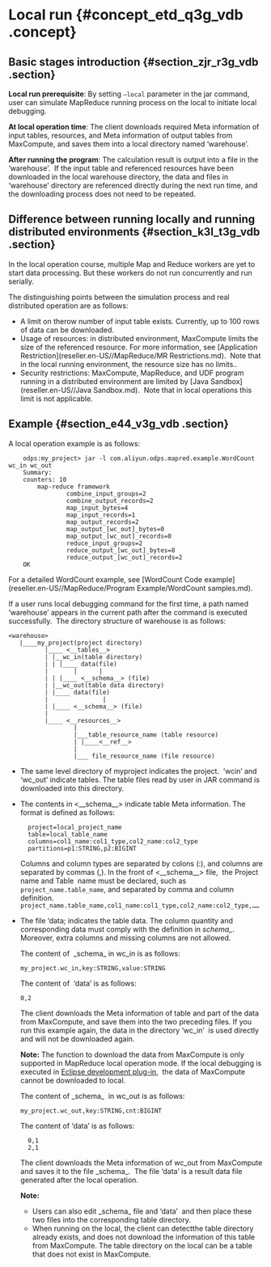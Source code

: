 # Local run {#concept_etd_q3g_vdb .concept}

## Basic stages introduction {#section_zjr_r3g_vdb .section}

**Local run prerequisite**: By setting `–local` parameter in the jar command, user can simulate MapReduce running process on the local to initiate local debugging.

**At local operation time**: The client downloads required Meta information of input tables, resources, and Meta information of output tables from MaxCompute, and saves them into a local directory named ‘warehouse’.

**After running the program**: The calculation result is output into a file in the ‘warehouse’.  If the input table and referenced resources have been downloaded in the local warehouse directory, the data and files in ‘warehouse’ directory are referenced directly during the next run time, and the downloading process does not need to be repeated.

## Difference between running locally and running distributed environments {#section_k3l_t3g_vdb .section}

In the local operation course, multiple Map and Reduce workers are yet to start data processing. But these workers do not run concurrently and run serially. 

The distinguishing points between the simulation process and real distributed operation are as follows:

-   A limit on therow number of input table exists. Currently, up to 100 rows of data can be downloaded.
-   Usage of resources: in distributed environment, MaxCompute limits the size of the referenced resource. For more information, see [Application  Restriction](reseller.en-US//MapReduce/MR Restrictions.md).  Note that in the local running environment, the resource size has no limits..
-   Security restrictions: MaxCompute, MapReduce, and UDF program running in a distributed environment are limited by [Java Sandbox](reseller.en-US//Java Sandbox.md).  Note that in local operations this limit is not applicable.

## Example {#section_e44_v3g_vdb .section}

A local operation example is as follows:

```
    odps:my_project> jar -l com.aliyun.odps.mapred.example.WordCount wc_in wc_out
    Summary:
    counters: 10
        map-reduce framework
                combine_input_groups=2
                combine_output_records=2
                map_input_bytes=4
                map_input_records=1
                map_output_records=2
                map_output_[wc_out]_bytes=0
                map_output_[wc_out]_records=0
                reduce_input_groups=2
                reduce_output_[wc_out]_bytes=8
                reduce_output_[wc_out]_records=2
    OK
```

For a detailed WordCount example, see [WordCount Code example](reseller.en-US//MapReduce/Program Example/WordCount samples.md).

If a user runs local debugging command for the first time, a path named ‘warehouse’ appears in the current path after the command is executed successfully.  The directory structure of warehouse is as follows:

```
<warehouse>
   |____my_project(project directory)
          |____ <__tables__>
          | |__wc_in(table directory)
          | | |____ data(file)
          |       |      |
          | | |____ <__schema__> (file)
          | |__wc_out(table data directory)
          | |____ data(file)
          |               |
          | |____ <__schema__> (file)
          |
          |____ <__resources__>
                  |
                  |___table_resource_name (table resource)
                  | |____<__ref__>
                  |
                  |___ file_resource_name (file resource)
```

-   The same level directory of myproject indicates the project.  ‘wcin’ and ‘wc\_out’ indicate tables. The table files read by user in JAR command is downloaded into this directory. 
-   The contents in <\_\_schema\_\_\> indicate table Meta information. The format is defined as follows: 

    ```
      project=local_project_name
      table=local_table_name
      columns=col1_name:col1_type,col2_name:col2_type
      partitions=p1:STRING,p2:BIGINT
    ```

    Columns and column types are separated by colons \(:\), and columns are separated by commas \(,\). In the front of <\_\_schema\_\_\> file,  the Project name and Table  name must be declared, such as `project_name.table_name`, and separated by comma and column definition. `project_name.table_name,col1_name:col1_type,col2_name:col2_type,……`

-   The file ‘data; indicates the table data. The column quantity and corresponding data must comply with the definition in *schema\_*. Moreover, extra columns and missing columns are not allowed.

    The content of  \_schema\_ in wc\_in is as follows:

    ```
    my_project.wc_in,key:STRING,value:STRING
    ```

    The content of  ‘data’ is as follows:

    ```
    0,2
    ```

    The client downloads the Meta information of table and part of the data from MaxCompute, and save them into the two preceding files. If you run this example again, the data in the directory ‘wc\_in’  is used directly and will not be downloaded again. 

    **Note:** The function to download the data from MaxCompute is only supported in MapReduce local operation mode. If the local debugging is executed in [Eclipse development plug-in](https://www.alibabacloud.com/help/zh/doc-detail/27981.html),  the data of MaxCompute cannot be downloaded to local.

    The content of \_schema\_  in wc\_out is as follows:

    ```
    my_project.wc_out,key:STRING,cnt:BIGINT
    ```

    The content of ‘data’ is as follows:

    ```
      0,1
      2,1
    ```

    The client downloads the Meta information of wc\_out from MaxCompute and saves it to the file \_schema\_.  The file ‘data’ is a result data file generated after the local operation.

    **Note:** 

    -   Users can also edit \_schema\_ file and ‘data’  and then place these two files into the corresponding table directory.
    -   When running on the local, the client can detectthe table directory already exists, and does not download the information of this table from MaxCompute. The table directory on the local can be a table that does not exist in MaxCompute.


